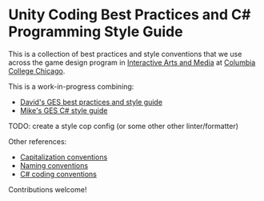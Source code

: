 # Unity Coding Best Practices and C# Programming Style Guide

This is a collection of best practices and style conventions that we use across the game design program in [Interactive Arts and Media](https://iam.colum.edu/iamwp/) at [Columbia College Chicago](https://www.colum.edu/).

This is a work-in-progress combining:
- [David's GES best practices and style guide](https://docs.google.com/document/d/1yrKCY_sVAdWkwgWAjJLiJFj1OOHn6dC__pGkSVB61YY/edit)
- [Mike's GES C# style guide](https://github.com/mikewesthad/Columbia-GES-FA2019/blob/master/unity-c%23-style-guide.md)

TODO: create a style cop config (or some other other linter/formatter)

Other references:
- [Capitalization conventions](https://docs.microsoft.com/en-us/dotnet/standard/design-guidelines/capitalization-conventions)
- [Naming conventions](https://docs.microsoft.com/en-us/dotnet/standard/design-guidelines/general-naming-conventions)
- [C# coding conventions](https://docs.microsoft.com/en-us/dotnet/csharp/programming-guide/inside-a-program/coding-conventions)

Contributions welcome!
